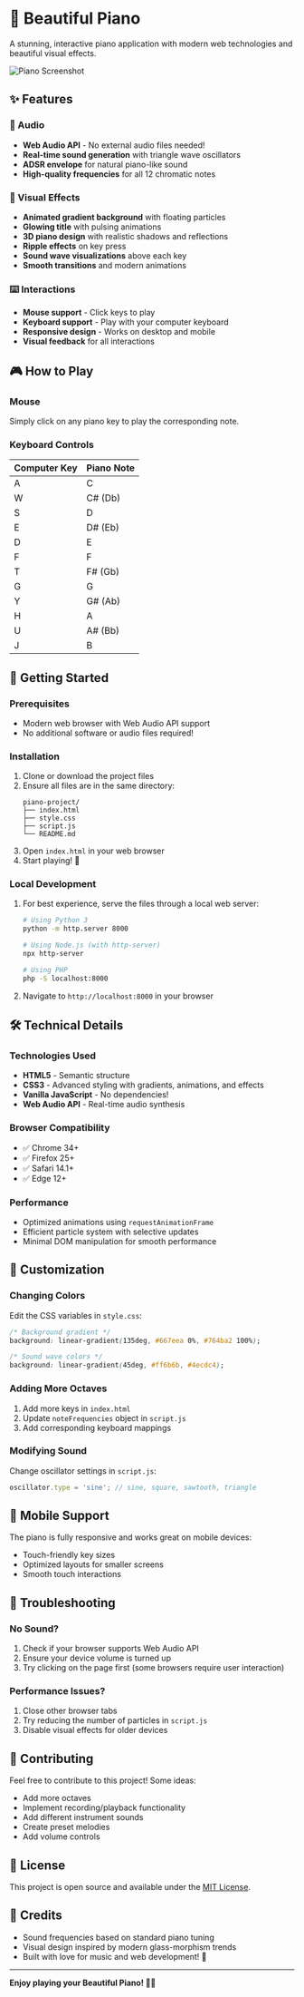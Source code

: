 # 🎹 Beautiful Piano

A stunning, interactive piano application with modern web technologies and beautiful visual effects.

![Piano Screenshot](https://via.placeholder.com/800x400/667eea/ffffff?text=Beautiful+Piano+🎹)

## ✨ Features

### 🎵 Audio
- **Web Audio API** - No external audio files needed!
- **Real-time sound generation** with triangle wave oscillators
- **ADSR envelope** for natural piano-like sound
- **High-quality frequencies** for all 12 chromatic notes

### 🎨 Visual Effects
- **Animated gradient background** with floating particles
- **Glowing title** with pulsing animations
- **3D piano design** with realistic shadows and reflections
- **Ripple effects** on key press
- **Sound wave visualizations** above each key
- **Smooth transitions** and modern animations

### ⌨️ Interactions
- **Mouse support** - Click keys to play
- **Keyboard support** - Play with your computer keyboard
- **Responsive design** - Works on desktop and mobile
- **Visual feedback** for all interactions

## 🎮 How to Play

### Mouse
Simply click on any piano key to play the corresponding note.

### Keyboard Controls
| Computer Key | Piano Note |
|-------------|------------|
| A | C |
| W | C# (Db) |
| S | D |
| E | D# (Eb) |
| D | E |
| F | F |
| T | F# (Gb) |
| G | G |
| Y | G# (Ab) |
| H | A |
| U | A# (Bb) |
| J | B |

## 🚀 Getting Started

### Prerequisites
- Modern web browser with Web Audio API support
- No additional software or audio files required!

### Installation
1. Clone or download the project files
2. Ensure all files are in the same directory:
   ```
   piano-project/
   ├── index.html
   ├── style.css
   ├── script.js
   └── README.md
   ```
3. Open `index.html` in your web browser
4. Start playing! 🎵

### Local Development
1. For best experience, serve the files through a local web server:
   ```bash
   # Using Python 3
   python -m http.server 8000
   
   # Using Node.js (with http-server)
   npx http-server
   
   # Using PHP
   php -S localhost:8000
   ```
2. Navigate to `http://localhost:8000` in your browser

## 🛠️ Technical Details

### Technologies Used
- **HTML5** - Semantic structure
- **CSS3** - Advanced styling with gradients, animations, and effects
- **Vanilla JavaScript** - No dependencies!
- **Web Audio API** - Real-time audio synthesis

### Browser Compatibility
- ✅ Chrome 34+
- ✅ Firefox 25+
- ✅ Safari 14.1+
- ✅ Edge 12+

### Performance
- Optimized animations using `requestAnimationFrame`
- Efficient particle system with selective updates
- Minimal DOM manipulation for smooth performance

## 🎨 Customization

### Changing Colors
Edit the CSS variables in `style.css`:
```css
/* Background gradient */
background: linear-gradient(135deg, #667eea 0%, #764ba2 100%);

/* Sound wave colors */
background: linear-gradient(45deg, #ff6b6b, #4ecdc4);
```

### Adding More Octaves
1. Add more keys in `index.html`
2. Update `noteFrequencies` object in `script.js`
3. Add corresponding keyboard mappings

### Modifying Sound
Change oscillator settings in `script.js`:
```javascript
oscillator.type = 'sine'; // sine, square, sawtooth, triangle
```

## 📱 Mobile Support

The piano is fully responsive and works great on mobile devices:
- Touch-friendly key sizes
- Optimized layouts for smaller screens
- Smooth touch interactions

## 🔧 Troubleshooting

### No Sound?
1. Check if your browser supports Web Audio API
2. Ensure your device volume is turned up
3. Try clicking on the page first (some browsers require user interaction)

### Performance Issues?
1. Close other browser tabs
2. Try reducing the number of particles in `script.js`
3. Disable visual effects for older devices

## 🤝 Contributing

Feel free to contribute to this project! Some ideas:
- Add more octaves
- Implement recording/playback functionality
- Add different instrument sounds
- Create preset melodies
- Add volume controls

## 📄 License

This project is open source and available under the [MIT License](https://opensource.org/licenses/MIT).

## 🎼 Credits

- Sound frequencies based on standard piano tuning
- Visual design inspired by modern glass-morphism trends
- Built with love for music and web development! 🎵

---

**Enjoy playing your Beautiful Piano! 🎹✨**
